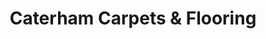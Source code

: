 ---
title: "Caterham Carpets & Flooring"
url: /caterham/caterham-carpets-and-flooring-high-street/
shop: carpet
---
